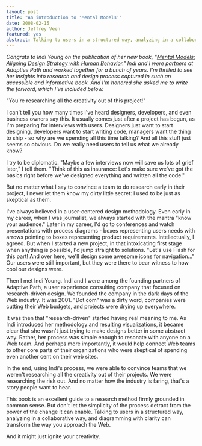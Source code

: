 ```yaml
--- 
layout: post
title: "An introduction to 'Mental Models'"
date: 2008-02-15
author: Jeffrey Veen
featured: yes
abstract: Talking to users in a structured way, analyzing in a collaborative way, and diagramming with clarity can transform the way you approach the Web. 
---
```

*Congrats to Indi Young on the publication of her new book, "[Mental Models: Aligning Design Strategy with Human Behavior][booklink]." Indi and I were partners at Adaptive Path and worked together for a bunch of years. I'm thrilled to see her insights into research and design process captured in such an accessible and informative book. And I'm honored she asked me to write the forward, which I've included below.*

"You're researching all the creativity out of this project!"

I can't tell you how many times I've heard designers, developers, and even business owners say this. It usually comes just after a project has begun, as I'm preparing for interviews with users. Designers just want to start designing, developers want to start writing code, managers want the thing to ship - so why are we spending all this time talking? And all this stuff just seems so obvious. Do we really need users to tell us what we already know? 

I try to be diplomatic. "Maybe a few interviews now will save us lots of grief later," I tell them.  "Think of this as insurance: Let's make sure we've got the basics right before we've designed everything and written all the code." 

But no matter what I say to convince a team to do research early in their project, I never let them know my dirty little secret: I used to be just as skeptical as them.  

I've always believed in a user-centered design methodology. Even early in my career, when I was journalist, we always started with the mantra "know your audience." Later in my career, I'd go to conferences and watch presentations with process diagrams - boxes representing users needs with arrows pointing to boxes representing product requirements.  Intellectually, I agreed. But when I started a new project, in that intoxicating first stage when anything is possible, I'd jump straight to solutions. "Let's use Flash for this part! And over here, we'll design some awesome icons for navigation..." Our users were still important, but they were there to bear witness to how cool our designs were.

Then I met Indi Young. Indi and I were among the founding partners of Adaptive Path, a user experience consulting company that focused on research-driven design. We founded the company in the dark days of the Web industry. It was 2001. "Dot com" was a dirty word, companies were cutting their Web budgets, and projects were drying up everywhere.

It was then that "research-driven" started having real meaning to me. As Indi introduced her methodology and resulting visualizations, it became clear that she wasn't just trying to make designs better in some abstract way. Rather, her process was simple enough to resonate with anyone on a Web team. And perhaps more importantly, it would help connect Web teams to other core parts of their organizations who were skeptical of spending even another cent on their web sites. 

In the end, using Indi's process, we were able to convince teams that we weren't researching all the creativity out of their projects. We were researching the risk out. And no matter how the industry is faring, that's a story people want to hear.  

This book is an excellent guide to a research method firmly grounded in common sense.  But don't let the simplicity of the process detract from the power of the change it can enable. Talking to users in a structured way, analyzing in a collaborative way, and diagramming with clarity can transform the way you approach the Web.  

And it might just ignite your creativity.

[booklink]: http://www.rosenfeldmedia.com/books/mental-models/
[here]: http://www.rosenfeldmedia.com/books/mental-models/